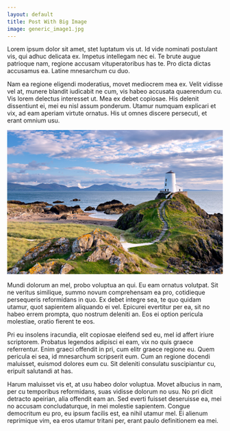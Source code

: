 ```yaml
---
layout: default
title: Post With Big Image
image: generic_image1.jpg 
---
```


Lorem ipsum dolor sit amet, stet luptatum vis ut. Id vide nominati postulant vis, qui adhuc delicata ex. Impetus intellegam nec ei. Te brute augue patrioque nam, regione accusam vituperatoribus has te. Pro dicta dictas accusamus ea. Latine mnesarchum cu duo.

Nam ea regione eligendi moderatius, movet mediocrem mea ex. Velit vidisse vel at, munere blandit iudicabit ne cum, vis habeo accusata quaerendum cu. Vis lorem delectus interesset ut. Mea ex debet copiosae. His delenit dissentiunt ei, mei eu nisl assum ponderum. Utamur numquam explicari et vix, ad eam aperiam virtute ornatus. His ut omnes discere persecuti, et erant omnium usu.

![](/assets/images/generic_image2.jpg)

Mundi dolorum an mel, probo voluptua an qui. Eu eam ornatus volutpat. Sit ne veritus similique, summo novum comprehensam ea pro, cotidieque persequeris reformidans in quo. Ex debet integre sea, te quo quidam utamur, quot sapientem aliquando ei vel. Epicurei evertitur per ea, sit no habeo errem prompta, quo nostrum deleniti an. Eos ei option pericula molestiae, oratio fierent te eos.

Pri eu insolens iracundia, elit copiosae eleifend sed eu, mel id affert iriure scriptorem. Probatus legendos adipisci ei eam, vix no quis graece referrentur. Enim graeci offendit in pri, cum elitr graece regione eu. Quem pericula ei sea, id mnesarchum scripserit eum. Cum an regione docendi maluisset, euismod dolores eum cu. Sit deleniti consulatu suscipiantur cu, eripuit salutandi at has.

Harum maluisset vis et, at usu habeo dolor voluptua. Movet albucius in nam, per cu temporibus reformidans, suas vidisse dolorum no usu. No pri dicit detracto apeirian, alia offendit eam an. Sed everti fuisset deseruisse ea, mei no accusam concludaturque, in mei molestie sapientem. Congue democritum eu pro, eu ipsum facilis est, ea nihil utamur mel. Ei alienum reprimique vim, ea eros utamur tritani per, erant paulo definitionem ea mei.
